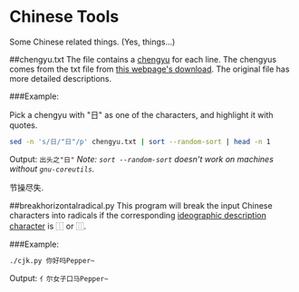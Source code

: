 Chinese Tools
=======

Some Chinese related things. (Yes, things...)

##chengyu.txt
The file contains a [chengyu](http://en.wikipedia.org/wiki/Chengyu) for each line.
The chengyus comes from the txt file from [this webpage's download](http://www.txtbz.com/Soft/xxzl/200902/7728.htm).
The original file has more detailed descriptions.

###Example:

Pick a chengyu with "日" as one of the characters, and highlight it with quotes.

 ```bash
 sed -n 's/日/"日"/p' chengyu.txt | sort --random-sort | head -n 1
 ```
Output: `出头之"日"`
_Note: `sort --random-sort` doesn't work on machines without `gnu-coreutils`._

节操尽失.

##breakhorizontalradical.py
This program will break the input Chinese characters into radicals if the 
corresponding [ideographic description character](http://www.unicode.org/charts/PDF/U2FF0.pdf) is ⿰ or ⿲.

###Example:

 ```bash
 ./cjk.py 你好吗Pepper~
 ```
Output: `亻尔女子口马Pepper~`
